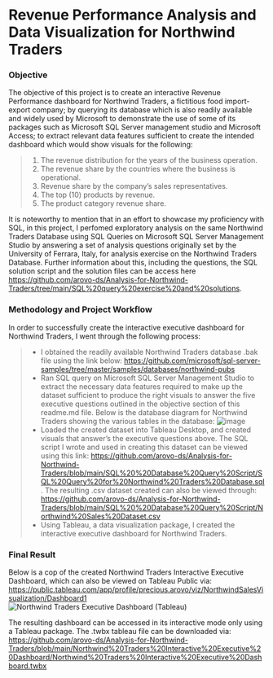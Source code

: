 # Revenue Performance Analysis and Data Visualization for Northwind Traders

### Objective
The objective of this project is to create an interactive Revenue Performance dashboard for Northwind Traders, a fictitious food import-export company; by querying its database which is also readily available and widely used by Microsoft to demonstrate the use of some of its packages such as Microsoft SQL Server management studio and Microsoft Access; to extract relevant data features sufficient to create the intended dashboard which would show visuals for the following:
> 1. The revenue distribution for the years of the business operation.
> 2. The revenue share by the countries where the business is operational.
> 3. Revenue share by the company’s sales representatives.
> 4. The top (10) products by revenue.
> 5. The product category revenue share.

It is noteworthy to mention that in an effort to showcase my proficiency with SQL, in this project, I perfomed exploratory analysis on the same Northwind Traders Database using SQL Queries on Microsoft SQL Server Management Studio by answering a set of analysis questions originally set by the University of Ferrara, Italy, for analysis exercise on the Northwind Traders Database. Further information about this, including the questions, the SQL solution script and the solution files can be access here https://github.com/arovo-ds/Analysis-for-Northwind-Traders/tree/main/SQL%20query%20exercise%20and%20solutions.

### Methodology and Project Workflow
In order to successfully create the interactive executive dashboard for Northwind Traders, I went through the following process:
> -	I obtained the readily available Northwind Traders database .bak file using the link below: https://github.com/microsoft/sql-server-samples/tree/master/samples/databases/northwind-pubs
> - Ran SQL query on Microsoft SQL Server Management Studio to extract the necessary data features required to make up the dataset sufficient to produce the right visuals to answer the five executive questions outlined in the objective section of this readme.md file.
Below is the database diagram for Northwind Traders showing the various tables in the database:
![image](https://user-images.githubusercontent.com/90056014/224892945-729e76fd-8c8d-4404-bc35-9159d8e37ed5.png)
> - Loaded the created dataset into Tableau Desktop, and created visuals that answer’s the executive questions above.
The SQL script I wrote and used in creating this dataset can be viewed using this link: https://github.com/arovo-ds/Analysis-for-Northwind-Traders/blob/main/SQL%20%20Database%20Query%20Script/SQL%20Query%20for%20Northwind%20Traders%20Database.sql.
The resulting .csv dataset created can also be viewed through: https://github.com/arovo-ds/Analysis-for-Northwind-Traders/blob/main/SQL%20%20Database%20Query%20Script/Northwind%20Sales%20Dataset.csv
> - Using Tableau, a data visualization package, I created the interactive executive dashboard for Northwind Traders.

### Final Result
Below is a cop of the created Northwind Traders Interactive Executive Dashboard, which can also be viewed on Tableau Public via: https://public.tableau.com/app/profile/precious.arovo/viz/NorthwindSalesVisualization/Dashboard1
![Northwind Traders Executive Dashboard (Tableau)](https://user-images.githubusercontent.com/90056014/225315489-85565177-ccad-4abd-9511-91eda717d5f3.png)

The resulting dashboard can be accessed in its interactive mode only using a Tableau package. The .twbx tableau file can be downloaded via: https://github.com/arovo-ds/Analysis-for-Northwind-Traders/blob/main/Northwind%20Traders%20Interactive%20Executive%20Dashboard/Northwind%20Traders%20Interactive%20Executive%20Dashboard.twbx
